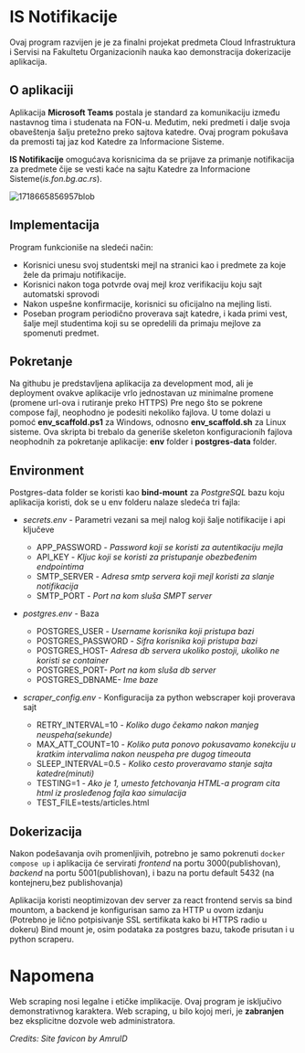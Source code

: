 # IS Notifikacije

Ovaj program razvijen je je za finalni projekat predmeta Cloud Infrastruktura i Servisi na Fakultetu Organizacionih nauka kao demonstracija dokerizacije aplikacija.

## O aplikaciji
Aplikacija **Microsoft Teams** postala je standard za komunikaciju između nastavnog tima i studenata na FON-u. Međutim, neki predmeti i dalje svoja obaveštenja šalju pretežno preko sajtova katedre. Ovaj program pokušava da premosti taj jaz kod Katedre za Informacione Sisteme.

**IS Notifikacije** omogućava korisnicima da se prijave za primanje notifikacija za predmete čije se vesti kaće na sajtu Katedre za Informacione Sisteme(*is.fon.bg.ac.rs*).


![1718665856957blob](https://github.com/bd0061/IS-Notifikacije/assets/74324902/49f713bf-649b-434c-b69f-0d86561614e7)


## Implementacija
Program funkcioniše na sledeći način:
- Korisnici unesu svoj studentski mejl na stranici kao i predmete za koje žele da primaju notifikacije.
- Korisnici nakon toga potvrde ovaj mejl kroz verifikaciju koju sajt automatski sprovodi
- Nakon uspešne konfirmacije, korisnici su oficijalno na mejling listi.
- Poseban program periodično proverava sajt katedre, i kada primi vest, šalje mejl studentima koji su se opredelili da primaju mejlove za spomenuti predmet.

## Pokretanje 
Na githubu je predstavljena aplikacija za development mod, ali je deployment ovakve aplikacije vrlo jednostavan uz minimalne promene (promene url-ova i rutiranje preko HTTPS)
Pre nego što se pokrene compose fajl, neophodno je podesiti nekoliko fajlova. U tome dolazi u pomoć **env_scaffold.ps1** za Windows, odnosno **env_scaffold.sh** za Linux sisteme. Ova skripta bi trebalo da generiše skeleton konfiguracionih fajlova neophodnih za pokretanje aplikacije: **env** folder i **postgres-data** folder. 

## Environment
Postgres-data folder se koristi kao **bind-mount** za *PostgreSQL* bazu koju aplikacija koristi, dok se u env folderu nalaze sledeća tri fajla:
- *secrets.env* - Parametri vezani sa mejl nalog koji šalje notifikacije i api ključeve
   - APP_PASSWORD - *Password koji se koristi za autentikaciju mejla*
   - API_KEY - *Kljuc koji se koristi za pristupanje obezbeđenim endpointima*
   - SMTP_SERVER - *Adresa smtp servera koji mejl koristi za slanje notifikacija*
   - SMTP_PORT - *Port na kom sluša SMPT server*
- *postgres.env* - Baza
   - POSTGRES_USER - *Username korisnika koji pristupa bazi*
   - POSTGRES_PASSWORD - *Sifra korisnika koji pristupa bazi*
   - POSTGRES_HOST- *Adresa db servera ukoliko postoji, ukoliko ne koristi se container*
   - POSTGRES_PORT- *Port na kom sluša db server*
   - POSTGRES_DBNAME- *Ime baze*

- *scraper_config.env* - Konfiguracija za python webscraper koji proverava sajt
  -  RETRY_INTERVAL=10 - *Koliko dugo čekamo nakon manjeg neuspeha(sekunde)*
  -  MAX_ATT_COUNT=10 - *Koliko puta ponovo pokusavamo konekciju u kratkim intervalima nakon neuspeha pre dugog timeouta*
  -  SLEEP_INTERVAL=0.5 - *Koliko cesto proveravamo stanje sajta katedre(minuti)*
  -  TESTING=1 - *Ako je 1, umesto fetchovanja HTML-a program cita html iz prosleđenog fajla kao simulacija*
  -  TEST_FILE=tests/articles.html

## Dokerizacija
Nakon podešavanja ovih promenljivih, potrebno je samo pokrenuti `docker compose up` i aplikacija će servirati *frontend* na portu 3000(publishovan), *backend* na portu 5001(publishovan), i bazu na portu default 5432 (na kontejneru,bez publishovanja)

Aplikacija koristi neoptimizovan dev server za react frontend servis sa bind mountom, a backend je konfigurisan samo za HTTP u ovom izdanju (Potrebno je lično potpisivanje SSL sertifikata kako bi HTTPS radio u dokeru) Bind mount je, osim podataka za postgres bazu, takođe prisutan i u python scraperu.

# Napomena 
Web scraping nosi legalne i etičke implikacije. Ovaj program je isključivo demonstrativnog karaktera. Web scraping, u bilo kojoj meri, je **zabranjen** bez eksplicitne dozvole web administratora.

*Credits: Site favicon by AmruID*
